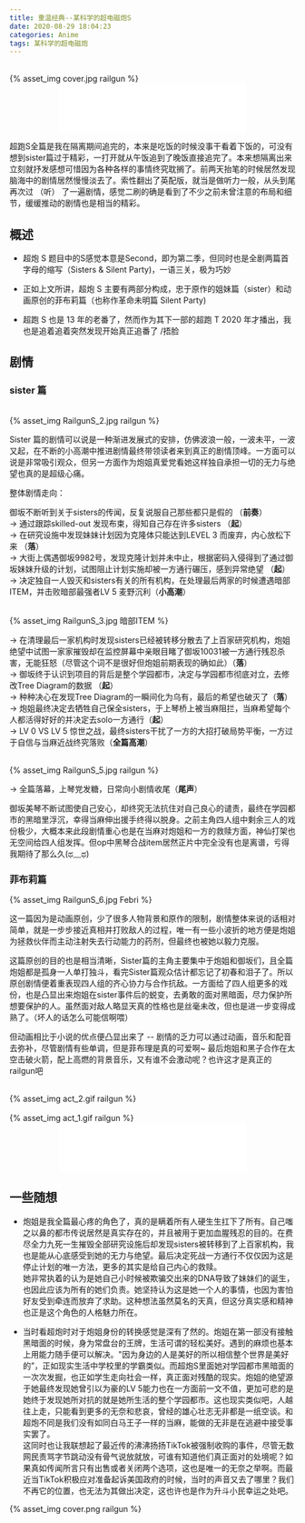 ```yaml
---
title: 重温经典--某科学的超电磁炮S
date: 2020-08-29 18:04:23
categories: Anime
tags: 某科学的超电磁炮
---
```


</br>
{% asset_img cover.jpg railgun %}
</br>
<!--more -->

<iframe style="display:block; margin: auto" frameborder="no" border="0" marginwidth="0" marginheight="0" width=330 height=86 src="//music.163.com/outchain/player?type=2&id=465290961&auto=0&height=66"></iframe>

超跑S全篇是我在隔离期间追完的，本来是吃饭的时候没事干看着下饭的，可没有想到sister篇过于精彩，一打开就从午饭追到了晚饭直接追完了。本来想隔离出来立刻就抒发感想可惜因为各种各样的事情终究耽搁了。前两天抬笔的时候居然发现脑海中的剧情居然慢慢淡去了。索性翻出了英配版，就当是做听力一般，从头到尾再次过 （听） 了一遍剧情，感觉二刷的确是看到了不少之前未曾注意的布局和细节，缓缓推动的剧情也是相当的精彩。

## 概述

- 超炮 S 题目中的S感觉本意是Second，即为第二季，但同时也是全剧两篇首字母的缩写（Sisters & Silent Party)，一语三关，极为巧妙

- 正如上文所讲，超炮 S 主要有两部分构成，忠于原作的姐妹篇（sister）和动画原创的菲布莉篇（也称作革命未明篇 Silent Party)

- 超跑 S 也是 13 年的老番了，然而作为其下一部的超跑 T 2020 年才播出，我也是追着追着突然发现开始真正追番了 /捂脸

## 剧情

### sister 篇

</br>
{% asset_img RailgunS_2.jpg railgun %}
</br>

Sister 篇的剧情可以说是一种渐进发展式的安排，仿佛波浪一般，一波未平，一波又起，在不断的小高潮中推进剧情最终带领读者来到真正的剧情顶峰。一方面可以说是非常吸引观众，但另一方面作为炮姐真爱党看她这样独自承担一切的无力与绝望也真的是超级心痛。

整体剧情走向：
  
御坂不断听到关于sisters的传闻，反复说服自己那些都只是假的 （**前奏**）  
-> 通过跟踪skilled-out 发现布束，得知自己存在许多sisters  （**起**）  
-> 在研究设施中发现妹妹计划因为克隆体只能达到LEVEL 3 而废弃，内心放松下来  （**落**）  
-> 大街上偶遇御坂9982号，发现克隆计划并未中止，根据密码入侵得到了通过御坂妹妹升级的计划，试图阻止计划实施却被一方通行碾压，感到异常绝望 （**起**）  
-> 决定独自一人毁灭和sisters有关的所有机构，在处理最后两家的时候遭遇暗部ITEM，并击败暗部最强者LV 5 麦野沉利（**小高潮**）  

</br>
{% asset_img RailgunS_3.jpg 暗部ITEM %}
</br>

-> 在清理最后一家机构时发现sisters已经被转移分散去了上百家研究机构，炮姐绝望中试图一家家摧毁却在监控屏幕中亲眼目睹了御坂10031被一方通行残忍杀害，无能狂怒（尽管这个词不是很好但炮姐前期表现的确如此）（**落**）  
-> 御坂终于认识到项目的背后是整个学园都市，决定与学园都市彻底对立，去修改Tree Diagram的数据 （**起**）  
-> 种种决心在发现Tree Diagram的一瞬间化为乌有，最后的希望也破灭了（**落**）  
-> 炮姐最终决定去牺牲自己保全sisters，于上琴桥上被当麻阻拦，当麻希望每个人都活得好好的并决定去solo一方通行（**起**）  
-> LV 0 VS LV 5 惊世之战，最终sisters干扰了一方的大招打破局势平衡，一方过于自信与当麻近战终究落败（**全篇高潮**）  

</br>
{% asset_img RailgunS_5.jpg railgun %}
</br>

-> 全篇落幕，上琴党发糖，日常向小剧情收尾（**尾声**）  

御坂美琴不断试图使自己安心，却终究无法抗住对自己良心的谴责，最终在学园都市的黑暗里浮沉，幸得当麻伸出援手终得以脱身。之前主角四人组中剩余三人的戏份极少，大概本来此段剧情重心也是在当麻对炮姐和一方的救赎方面，神仙打架也无空间给四人组发挥。但op中黑琴合战item居然正片中完全没有也是离谱，亏得我期待了那么久(ಥ﹏ಥ)

### 菲布莉篇

{% asset_img RailgunS_6.jpg Febri %}

这一篇因为是动画原创，少了很多人物背景和原作的限制，剧情整体来说的话相对简单，就是一步步接近真相并打败敌人的过程，唯一有一些小波折的地方便是炮姐为拯救伙伴而主动注射失去行动能力的药剂，但最终也被她以毅力克服。  

这篇原创的目的也是相当清晰，Sister篇的主角主要集中于炮姐和御坂们，且全篇炮姐都是孤身一人单打独斗，看完Sister篇观众估计都忘记了初春和泪子了。所以原创剧情便着重表现四人组的齐心协力与合作抗敌。一方面给了四人组更多的戏份，也是凸显出来炮姐在sister事件后的蜕变，去勇敢的面对黑暗面，尽力保护所想要保护的人。虽然面对敌人略显天真的性格也是丝毫未改，但也是进一步变得成熟了。（坏人的话怎么可能信啊喂）

但动画相比于小说的优点便凸显出来了 -- 剧情的乏力可以通过动画，音乐和配音去弥补，尽管剧情有些单调，但是菲布理是真的可爱啊~ 最后炮姐和黑子合作在太空击破火箭，配上高燃的背景音乐，又有谁不会激动呢？也许这才是真正的railgun吧

</br>
{% asset_img act_2.gif railgun %}
</br>
</br>
{% asset_img act_1.gif railgun %}
</br>
<iframe style="display:block; margin: auto" frameborder="no" border="0" marginwidth="0" marginheight="0" width=330 height=86 src="//music.163.com/outchain/player?type=2&id=26379178&auto=0&height=66"></iframe>

## 一些随想

- 炮姐是我全篇最心疼的角色了，真的是瞒着所有人硬生生扛下了所有。自己嗤之以鼻的都市传说居然是真实存在的，并且被用于更加血腥残忍的目的。在费尽全力九死一生摧毁全部研究设施后却发现sisters被转移到了上百家机构，我也是能从心底感受到她的无力与绝望。最后决定死战一方通行不仅仅因为这是停止计划的唯一方法，更多的其实是给自己内心的救赎。  
她非常执着的认为是她自己小时候被欺骗交出来的DNA导致了妹妹们的诞生，也因此应该为所有的她们负责。她坚持认为这是她一个人的事情，也因为害怕好友受到牵连而放弃了求助。这种想法虽然莫名的天真，但这分真实感和精神也正是这个角色的人格魅力所在。

- 当时看超炮时对于炮姐身份的转换感觉是深有了然的。炮姐在第一部没有接触黑暗面的时候，身为常盘台的王牌，生活可谓的轻松美好。遇到的麻烦也基本上用能力随手便可以解决。"因为身边的人是美好的所以相信整个世界是美好的”，正如现实生活中学校里的学霸类似。而超炮S里面她对学园都市黑暗面的一次次发掘，也正如学生走向社会一样，真正面对残酷的现实。炮姐的绝望源于她最终发现她曾引以为豪的LV 5能力也在一方面前一文不值，更加可悲的是她终于发现她所对抗的就是她所生活的整个学园都市。这也现实类似吧，人越往上走，只能看到更多的无奈和悲哀，曾经的雄心壮志无非都是一纸空谈。和超炮不同是我们没有如同白马王子一样的当麻，能做的无非是在逃避中接受事实罢了。  
这同时也让我联想起了最近传的沸沸扬扬TikTok被强制收购的事件，尽管无数网民责骂字节跳动没有骨气说放就放，可谁有知道他们真正面对的处境呢？如果真如传闻所言只有出售或者关闭两个选项，这也是唯一的无奈之举啊。而最近当TikTok积极应对准备起诉美国政府的时候，当时的声音又去了哪里？我们不再它的位置，也无法为其做出决定，这也许也是作为升斗小民幸运之处吧。

{% asset_img cover.png railgun %}
